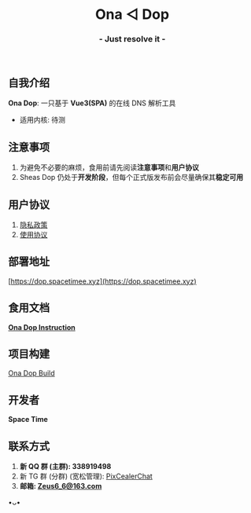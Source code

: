 <h1 align="center">Ona ◁ Dop</h1>
<h3 align="center">- Just resolve it -</h3>
</br>

## 自我介绍
**Ona Dop**: 一只基于 **Vue3(SPA)** 的在线 DNS 解析工具

* 适用内核: 待测

## 注意事项
1. 为避免不必要的麻烦，食用前请先阅读**注意事项**和**用户协议**
2. Sheas Dop 仍处于**开发阶段**，但每个正式版发布前会尽量确保其**稳定可用**

## 用户协议
1. [隐私政策](#)
2. [使用协议](#)

## 部署地址
[https://dop.spacetimee.xyz](https://dop.spacetimee.xyz)

## 食用文档
**[Ona Dop Instruction](https://github.com/SpaceTimee/Ona-Dop/wiki/Ona-Dop-Instruction)**

## 项目构建
[Ona Dop Build](https://github.com/SpaceTimee/Ona-Dop/wiki/Ona-Dop-Build)

## 开发者
**Space Time**

## 联系方式
1. **新 QQ 群 (主群): 338919498**
2. 新 TG 群 (分群) (宽松管理): [PixCealerChat](https://t.me/PixCealerChat)
3. **邮箱: Zeus6_6@163.com**

•ᴗ•